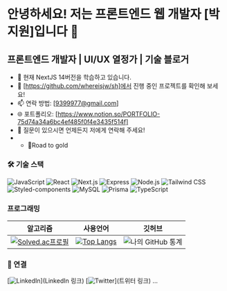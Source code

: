# 안녕하세요! 저는 프론트엔드 웹 개발자 [박지원]입니다 👋

## 프론트엔드 개발자 | UI/UX 열정가 | 기술 블로거

- 🌱 현재 NextJS 14버전을 학습하고 있습니다.
- 🔭 [https://github.com/whereisjw/sh]에서 진행 중인 프로젝트를 확인해 보세요!
- 📫 연락 방법: [9399977@gmail.com]
- 🌐 포트폴리오: [https://www.notion.so/PORTFOLIO-75d74a34a6bc4ef485f0f4e3435f514f]
- 💬 질문이 있으시면 언제든지 저에게 연락해 주세요!
- - 🥇Road to gold

### 🛠 기술 스택

![JavaScript](https://img.shields.io/badge/-JavaScript-F7DF1E?style=flat-square&logo=javascript&logoColor=black)
![React](https://img.shields.io/badge/-React-61DAFB?style=flat-square&logo=react&logoColor=white)
![Next.js](https://img.shields.io/badge/-Next.js-000000?style=flat-square&logo=next.js&logoColor=white)
![Express](https://img.shields.io/badge/-Express-000000?style=flat-square&logo=express&logoColor=white)
![Node.js](https://img.shields.io/badge/-Node.js-339933?style=flat-square&logo=node.js&logoColor=white)
![Tailwind CSS](https://img.shields.io/badge/-Tailwind_CSS-38B2AC?style=flat-square&logo=tailwind-css&logoColor=white)
![Styled-components](https://img.shields.io/badge/-Styled_components-DB7093?style=flat-square&logo=styled-components&logoColor=white)
![MySQL](https://img.shields.io/badge/-MySQL-4479A1?style=flat-square&logo=mysql&logoColor=white)
![Prisma](https://img.shields.io/badge/-Prisma-3982CE?style=flat-square&logo=prisma&logoColor=white)
![TypeScript](https://img.shields.io/badge/-TypeScript-3178C6?style=flat-square&logo=typescript&logoColor=white)

### 프로그래밍

| 알고리즘 | 사용언어 | 깃허브 |
|----------|----------|----------|
| [![Solved.ac프로필](http://mazassumnida.wtf/api/v2/generate_badge?boj=tacoding)](https://solved.ac/whereisjw)  | [![Top Langs](https://github-readme-stats.vercel.app/api/top-langs/?username=whereisjw&langs_count=8)](https://github.com/whereisjw/github-readme-stats)     | ![나의 GitHub 통계](https://github-readme-stats.vercel.app/api?username=whereisjw&show_icons=true&theme=radical)     |
 
 


### 🤝 연결

[![LinkedIn](https://img.shields.io/badge/-LinkedIn-0077B5?style=flat-square&logo=linkedin&logoColor=white)](LinkedIn 링크)
[![Twitter](https://img.shields.io/badge/-Twitter-1DA1F2?style=flat-square&logo=twitter&logoColor=white)](트위터 링크)
...

